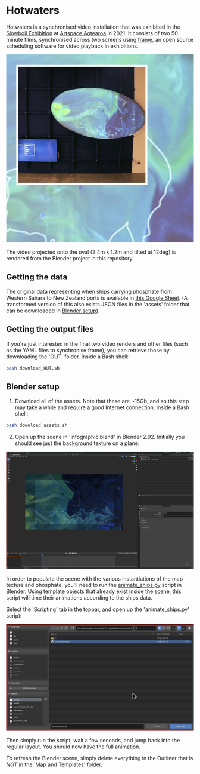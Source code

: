 # Hotwaters

Hotwaters is a synchronised video installation that was exhibited in the [Slowboil Exhibition](https://www.slowboil.online/about) at [Artspace Aotearoa](https://artspace-aotearoa.nz/) in 2021. It consists of two 50 minute films, synchronised across two screens using [frame](https://github.com/forensic-architecture/frame), an open source scheduling software for video playback in exhibitions.


![Hotwaters screenshot](./IN/hotwaters_screenshot.jpg)

The video projected onto the oval (2.4m x 1.2m and tilted at 12deg) is rendered from the Blender project in this repository.

## Getting the data
The original data representing when ships carrying phosphate from Western Sahara to New Zealand ports is available in [this Google Sheet](https://docs.google.com/spreadsheets/d/1WlphTdwnsCJfLnSXbrexUKRQ2JOt_kG9Huy1WXThKzU/edit#gid=0). (A transformed version of this also exists JSON files in the 'assets' folder that can be downloaded in [Blender setup](#blender-setup)).

## Getting the output files
If you're just interested in the final two video renders and other files (such as the YAML files to synchronise frame), you can retrieve those by downloading the 'OUT' folder. Inside a Bash shell:

```bash
bash download_OUT.sh
```

## Blender setup

1. Download all of the assets. Note that these are ~15Gb, and so this step may take a while and require a good Internet connection. Inside a Bash shell:

```bash
bash download_assets.sh
```

2. Open up the scene in 'infographic.blend' in Blender 2.92. Initially you should see just the background texture on a plane:

![Initial Blender appearance](./IN/blender_setup_1.png)


In order to populate the scene with the various instantiations of the map texture and phosphate, you'll need to run the [animate_ships.py](./scripts/animate_ships.py) script in Blender. Using template objects that already exist inside the scene, this script will time their animations according to the ships data.

Select the 'Scripting' tab in the topbar, and open up the 'animate_ships.py' script:

![Script loading in Blender](./IN/blender_setup_2.png)

Then simply run the script, wait a few seconds, and jump back into the regular layout. You should now have the full animation.

To refresh the Blender scene, simply delete everything in the Outliner that is _NOT_ in the 'Map and Templates' folder.
